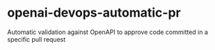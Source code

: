 # openai-devops-automatic-pr
Automatic validation  against OpenAPI  to approve code  committed in a specific pull request 
